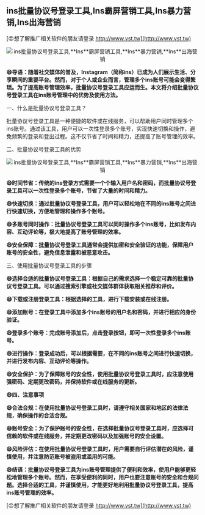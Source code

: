 ## **ins批量协议号登录工具,**Ins**霸屏营销工具,**Ins**暴力营销,**Ins**出海营销**

[😍想了解推广相关软件的朋友请登录 http://www.vst.tw](http://www.vst.tw)

 <center><img src="https://vst.tw/MP4/tuiguang/png/2.png" alt="ins批量协议号登录工具,**Ins**霸屏营销工具,**Ins**暴力营销,**Ins**出海营销"></center>

**😄导语：随着社交媒体的普及，**Ins**tagram（简称ins）已成为人们展示生活、分享瞬间的重要平台。然而，对于个人或企业而言，管理多个ins账号可能会变得繁琐。为了提高账号管理效率，批量协议号登录工具应运而生。本文将介绍批量协议号登录工具在ins账号管理中的优势及使用方法。**

一、什么是批量协议号登录工具？

批量协议号登录工具是一种便捷的软件或在线服务，可以帮助用户同时管理多个ins账号。通过该工具，用户可以一次性登录多个账号，实现快速切换和操作，避免频繁的登录和登出过程。这不仅节省了时间和精力，还提高了账号管理的效率。

二、批量协议号登录工具的优势

 <center><img src="https://vst.tw/MP4/tuiguang/png/6.png" alt="ins批量协议号登录工具,**Ins**霸屏营销工具,**Ins**暴力营销,**Ins**出海营销"></center>

**😄时间节省：传统的ins登录方式需要一个个输入用户名和密码，而批量协议号登录工具可以一次性登录多个账号，节省了大量的时间和精力。**

**😄快速切换：通过批量协议号登录工具，用户可以轻松地在不同的ins账号之间进行快速切换，方便地管理和操作多个账号。**

**😄多账号同时操作：批量协议号登录工具可以同时操作多个ins账号，比如发布内容、互动评论等，极大地提高了账号管理的效率。**

**😄安全保障：批量协议号登录工具通常会提供加密和安全验证的功能，保障用户账号的安全性，避免信息泄露和被恶意攻击。**

三、使用批量协议号登录工具的步骤

**😄选择合适的批量协议号登录工具：根据自己的需求选择一个稳定可靠的批量协议号登录工具。可以通过搜索引擎或社交媒体群体获取相关推荐和评价。**

**😄下载或注册登录工具：根据选择的工具，进行下载安装或在线注册。**

**😄添加账号：在登录工具中添加多个ins账号的用户名和密码，并进行相应的身份验证。**

**😄登录多个账号：完成账号添加后，点击登录按钮，即可一次性登录多个ins账号。**

**😄进行操作：登录成功后，可以根据需要，在不同的ins账号之间进行快速切换，并进行发布内容、互动评论等操作。**

**😄安全保护：为了保障账号的安全性，使用批量协议号登录工具时，应注意使用强密码、定期更改密码，并保持软件或在线服务的更新。**

**😄四、注意事项**

**😄合法合规：在使用批量协议号登录工具时，请遵守相关国家和地区的法律法规，确保操作的合法合规。**

**😄账号安全：为了保护账号的安全性，在选择批量协议号登录工具时，应选择可信赖的软件或在线服务，并定期更改密码以及加强账号的安全设置。**

**😄风险评估：在使用批量协议号登录工具时，用户需要自行评估潜在的风险，谨慎使用，并注意防范账号被盗用或滥用的可能。**

**😄结语：批量协议号登录工具为ins账号管理提供了便利和效率，使用户能够更轻松地管理多个账号。然而，在享受便利的同时，用户也要注意账号的安全和合规问题。选择合适的工具，并谨慎使用，才能更好地利用批量协议号登录工具，提高ins账号管理的效率。**

[😍想了解推广相关软件的朋友请登录 http://www.vst.tw](http://www.vst.tw)



